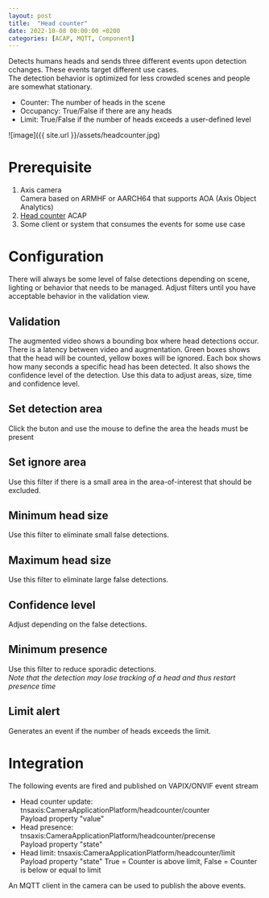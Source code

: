```yaml
---
layout: post
title:  "Head counter"
date: 2022-10-08 00:00:00 +0200
categories: [ACAP, MQTT, Component]
---
```


Detects humans heads and sends three different events upon detection cchanges.  These events target different use cases.  
The detection behavior is optimized for less crowded scenes and people are somewhat stationary.

* Counter:  The number of heads in the scene
* Occupancy: True/False if there are any heads
* Limit: True/False if the number of heads exceeds a user-defined level

![image]({{ site.url }}/assets/headcounter.jpg)

# Prerequisite
1. Axis camera  
Camera based on ARMHF or AARCH64 that supports AOA (Axis Object Analytics)
3. [Head counter](https://api.aintegration.team/acap/headcounter?source=pages) ACAP
4. Some client or system that consumes the events for some use case

# Configuration
There will always be some level of false detections depending on scene, lighting or behavior that needs to be managed.  Adjust filters until you have acceptable behavior in the validation view.

## Validation
The augmented video shows a bounding box where head detections occur.  There is a latency between video and augmentation.
Green boxes shows that the head will be counted, yellow boxes will be ignored. 
Each box shows how many seconds a specific head has been detected. It also shows the confidence level of the detection.
Use this data to adjust areas, size, time and confidence level.

## Set detection area
Click the buton and use the mouse to define the area the heads must be present

## Set ignore area
Use this filter if there is a small area in the area-of-interest that should be excluded.

## Minimum head size
Use this filter to eliminate small false detections.

## Maximum head size
Use this filter to eliminate large false detections.

## Confidence level
Adjust depending on the false detections.

## Minimum presence
Use this filter to reduce sporadic detections.  
_Note that the detection may lose tracking of a head and thus restart presence time_

## Limit alert
Generates an event if the number of heads exceeds the limit.  

# Integration
The following events are fired and published on VAPIX/ONVIF event stream
* Head counter update: tnsaxis:CameraApplicationPlatform/headcounter/counter  
Payload property "value"
* Head presence: tnsaxis:CameraApplicationPlatform/headcounter/precense  
Payload property "state"
* Head limit: tnsaxis:CameraApplicationPlatform/headcounter/limit  
Payload property "state" True = Counter is above limit, False = Counter is below or equal to limit  
  
An MQTT client in the camera can be used to publish the above events.

